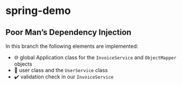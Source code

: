 # spring-demo
## Poor Man’s Dependency Injection

In this branch the following elements are implemented:

- 🌐 global Application class for the ``InvoiceService`` and ``ObjectMapper`` objects
- 🧔 user class and the ``UserService`` class
- ✔️ validation check in our ``InvoiceService``
